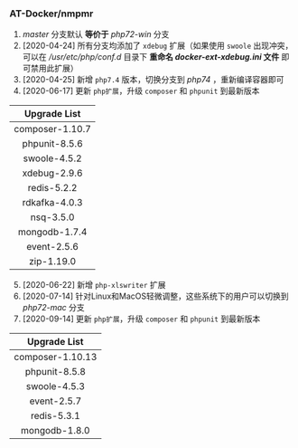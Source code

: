 ### AT-Docker/nmpmr

1. *master* 分支默认 **等价于** *php72-win* 分支
2. [2020-04-24] 所有分支均添加了 `xdebug` 扩展（如果使用 `swoole` 出现冲突，可以在 */usr/etc/php/conf.d* 目录下 **重命名 *docker-ext-xdebug.ini* 文件** 即可禁用此扩展）
3. [2020-04-25] 新增 `php7.4` 版本，切换分支到 *php74* ，重新编译容器即可
4. [2020-06-17] 更新 `php扩展`，升级 `composer` 和 `phpunit` 到最新版本

|  Upgrade List   |
| :-------------: |
| composer-1.10.7 |
|  phpunit-8.5.6  |
|  swoole-4.5.2   |
|  xdebug-2.9.6   |
|   redis-5.2.2   |
|  rdkafka-4.0.3  |
|    nsq-3.5.0    |
|  mongodb-1.7.4  |
|   event-2.5.6   |
|   zip-1.19.0    |

5. [2020-06-22] 新增 `php-xlswriter` 扩展
6. [2020-07-14] 针对Linux和MacOS轻微调整，这些系统下的用户可以切换到 *php72-mac* 分支
7. [2020-09-14] 更新 `php扩展`，升级 `composer` 和 `phpunit` 到最新版本

|   Upgrade List   |
| :--------------: |
| composer-1.10.13 |
|  phpunit-8.5.8   |
|   swoole-4.5.3   |
|   event-2.5.7    |
|   redis-5.3.1    |
|  mongodb-1.8.0   |